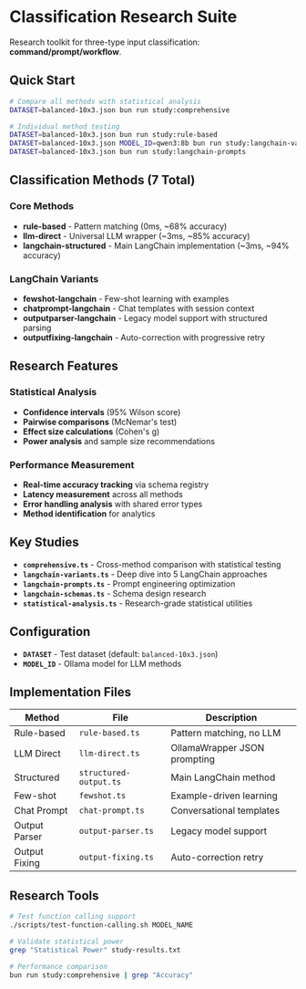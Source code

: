 # Classification Research Suite

Research toolkit for three-type input classification: **command/prompt/workflow**.

## Quick Start

```bash
# Compare all methods with statistical analysis
DATASET=balanced-10x3.json bun run study:comprehensive

# Individual method testing  
DATASET=balanced-10x3.json bun run study:rule-based
DATASET=balanced-10x3.json MODEL_ID=qwen3:8b bun run study:langchain-variants
DATASET=balanced-10x3.json bun run study:langchain-prompts
```

## Classification Methods (7 Total)

### Core Methods
- **rule-based** - Pattern matching (0ms, ~68% accuracy)
- **llm-direct** - Universal LLM wrapper (~3ms, ~85% accuracy)  
- **langchain-structured** - Main LangChain implementation (~3ms, ~94% accuracy)

### LangChain Variants
- **fewshot-langchain** - Few-shot learning with examples
- **chatprompt-langchain** - Chat templates with session context
- **outputparser-langchain** - Legacy model support with structured parsing
- **outputfixing-langchain** - Auto-correction with progressive retry

## Research Features

### Statistical Analysis
- **Confidence intervals** (95% Wilson score)
- **Pairwise comparisons** (McNemar's test)
- **Effect size calculations** (Cohen's g)
- **Power analysis** and sample size recommendations

### Performance Measurement
- **Real-time accuracy tracking** via schema registry
- **Latency measurement** across all methods
- **Error handling analysis** with shared error types
- **Method identification** for analytics

## Key Studies

- **`comprehensive.ts`** - Cross-method comparison with statistical testing
- **`langchain-variants.ts`** - Deep dive into 5 LangChain approaches  
- **`langchain-prompts.ts`** - Prompt engineering optimization
- **`langchain-schemas.ts`** - Schema design research
- **`statistical-analysis.ts`** - Research-grade statistical utilities

## Configuration

- **`DATASET`** - Test dataset (default: `balanced-10x3.json`)
- **`MODEL_ID`** - Ollama model for LLM methods

## Implementation Files

| Method | File | Description |
|--------|------|-------------|
| Rule-based | `rule-based.ts` | Pattern matching, no LLM |
| LLM Direct | `llm-direct.ts` | OllamaWrapper JSON prompting |
| Structured | `structured-output.ts` | Main LangChain method |
| Few-shot | `fewshot.ts` | Example-driven learning |
| Chat Prompt | `chat-prompt.ts` | Conversational templates |
| Output Parser | `output-parser.ts` | Legacy model support |
| Output Fixing | `output-fixing.ts` | Auto-correction retry |

## Research Tools

```bash
# Test function calling support
./scripts/test-function-calling.sh MODEL_NAME

# Validate statistical power
grep "Statistical Power" study-results.txt

# Performance comparison
bun run study:comprehensive | grep "Accuracy"
```